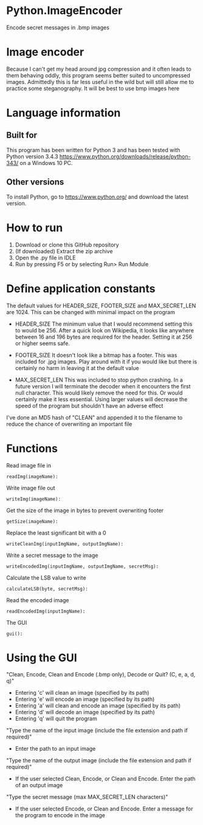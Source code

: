 # Python.ImageEncoder
Encode secret messages in .bmp images

# Image encoder
Because I can't get my head around jpg compression and it often leads to
them behaving oddly, this program seems better suited to uncompressed images.
Admittedly this is far less useful in the wild but will still allow me to
practice some steganography. It will be best to use bmp images here

# Language information 
## Built for
This program has been written for Python 3 and has been tested with 
Python version 3.4.3 https://www.python.org/downloads/release/python-343/ 
on a Windows 10 PC. 
## Other versions
To install Python, go to https://www.python.org/ and download the latest version. 
# How to run
1. Download or clone this GitHub repository 
2. (If downloaded) Extract the zip archive
3. Open the .py file in IDLE
4. Run by pressing F5 or by selecting Run> Run Module


# Define application constants
The default values for HEADER_SIZE, FOOTER_SIZE and MAX_SECRET_LEN are 1024. This can be changed with minimal impact on the program

- HEADER_SIZE
The minimum value that I would recommend setting this to would be 256. After a quick look on Wikipedia, it looks like anywhere between 16 and 196 bytes are required for the header. Setting it at 256 or higher seems safe.

- FOOTER_SIZE
It doesn't look like a bitmap has a footer. This was included for .jpg images. Play around with it if you would like but there is certainly no harm in leaving it at the default value 

- MAX_SECRET_LEN
This was included to stop python crashing. In a future version I will terminate the decoder when it encounters the first null character. This would likely remove the need for this. Or would certainly make it less essential. Using larger values will decrease the speed of the program but shouldn't have an adverse effect

I've done an MD5 hash of "CLEAN" and appended it to the filename to reduce
the chance of overwriting an important file

# Functions 
Read image file in 
```
readImg(imageName):
```
Write image file out 
```
writeImg(imageName):
```
Get the size of the image in bytes to prevent overwriting footer
```
getSize(imageName):
```
Replace the least significant bit with a 0 
```
writeCleanImg(inputImgName, outputImgName):
```
Write a secret message to the image 
```
writeEncodedImg(inputImgName, outputImgName, secretMsg):
```
Calculate the LSB value to write  
```
calculateLSB(byte, secretMsg):
```
Read the encoded image 
```
readEncodedImg(inputImgName):
```
The GUI
```
gui():
```

# Using the GUI 
"Clean, Encode, Clean and Encode (.bmp only), Decode or Quit? (C, e, a, d, q)"

- Entering 'c' will clean an image (specified by its path)
- Entering 'e' will encode an image (specified by its path)
- Entering 'a' will clean and encode an image (specified by its path)
- Entering 'd' will decode an image (specified by its path)
- Entering 'q' will quit the program 

"Type the name of the input image (include the file extension and path if required)"

- Enter the path to an input image 

"Type the name of the output image (include the file extension and path if required)"

- If the user selected Clean, Encode, or Clean and Encode. Enter the path of an output image 
   
"Type the secret message (max MAX_SECRET_LEN characters)"

- If the user selected Encode, or Clean and Encode. Enter a message for the program to encode in the image  
